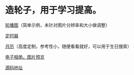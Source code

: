 <h1>造轮子，用于学习提高。</h1>
<p><a href="https://blank121.github.io/my-wheels/my-carousel/v2/demo.html">轮播图</a>（简单示例，未针对图片分辨率和大小做调整）</p>
<p><a href="https://blank121.github.io/my-wheels/my-count-down/v1/demo.html">定时器</a></p>
<p><a href="https://blank121.github.io/my-wheels/my-monthly-calendar/v1/demo.html">月历</a>（高度定制，参考性小，随便看看就好，可以用于生日搜索）</p>
<p><a href="https://blank121.github.io/my-wheels/my-lightbox/demo/index.html">电子相册。图片预览</a></p>
<p><a href="https://github.com/blank121/my-wheels">源码地址</a></p>
